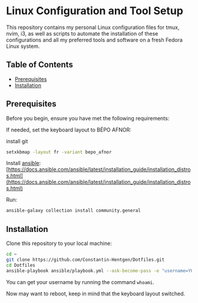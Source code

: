 # Linux Configuration and Tool Setup

This repository contains my personal Linux configuration files for tmux, nvim, i3, as well as scripts to automate the installation of these configurations and all my preferred tools and software on a fresh Fedora Linux system.

## Table of Contents

- [Prerequisites](#prerequisites)
- [Installation](#installation)

## Prerequisites

Before you begin, ensure you have met the following requirements:

If needed, set the keyboard layout to BÉPO AFNOR:

install git
```bash
setxkbmap -layout fr -variant bepo_afnor
```

Install [ansible](https://www.ansible.com/): [https://docs.ansible.com/ansible/latest/installation_guide/installation_distros.html](https://docs.ansible.com/ansible/latest/installation_guide/installation_distros.html)

Run:
```bash
ansible-galaxy collection install community.general
```

## Installation

Clone this repository to your local machine:

```bash
cd ~
git clone https://github.com/Constantin-Hentgen/Dotfiles.git
cd Dotfiles
ansible-playbook ansible/playbook.yml --ask-become-pass -e "username=YOUR_USERNAME"
```

You can get your username by running the command `whoami`.

Now may want to reboot, keep in mind that the keyboard layout switched.

